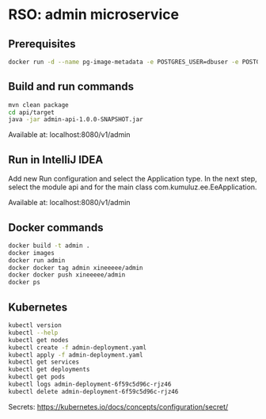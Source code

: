 # RSO: admin microservice

## Prerequisites

```bash
docker run -d --name pg-image-metadata -e POSTGRES_USER=dbuser -e POSTGRES_PASSWORD=postgres -e POSTGRES_DB=image-metadata -p 5432:5432 postgres:13
```

## Build and run commands
```bash
mvn clean package
cd api/target
java -jar admin-api-1.0.0-SNAPSHOT.jar
```
Available at: localhost:8080/v1/admin

## Run in IntelliJ IDEA
Add new Run configuration and select the Application type. In the next step, select the module api and for the main class com.kumuluz.ee.EeApplication.

Available at: localhost:8080/v1/admin

## Docker commands
```bash
docker build -t admin .   
docker images
docker run admin    
docker docker tag admin xineeeee/admin   
docker docker push xineeeee/admin
docker ps
```

## Kubernetes
```bash
kubectl version
kubectl --help
kubectl get nodes
kubectl create -f admin-deployment.yaml 
kubectl apply -f admin-deployment.yaml 
kubectl get services 
kubectl get deployments
kubectl get pods
kubectl logs admin-deployment-6f59c5d96c-rjz46
kubectl delete admin-deployment-6f59c5d96c-rjz46
```
Secrets: https://kubernetes.io/docs/concepts/configuration/secret/

